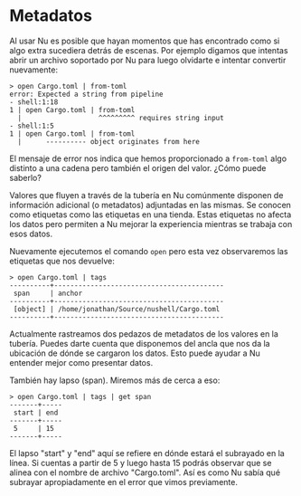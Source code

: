 # Metadatos

Al usar Nu es posible que hayan momentos que has encontrado como si algo extra sucediera detrás de escenas. Por ejemplo digamos que intentas abrir un archivo soportado por Nu para luego olvidarte e intentar convertir nuevamente:

```
> open Cargo.toml | from-toml
error: Expected a string from pipeline
- shell:1:18
1 | open Cargo.toml | from-toml
  |                   ^^^^^^^^^ requires string input
- shell:1:5
1 | open Cargo.toml | from-toml
  |      ---------- object originates from here
```

El mensaje de error nos indica que hemos proporcionado a `from-toml` algo distinto a una cadena pero también el origen del valor. ¿Cómo puede saberlo?

Valores que fluyen a través de la tubería en Nu comúnmente disponen de información adicional (o metadatos) adjuntadas en las mismas. Se conocen como etiquetas como las etiquetas en una tienda. Estas etiquetas no afecta los datos pero permiten a Nu mejorar la experiencia mientras se trabaja con esos datos.

Nuevamente ejecutemos el comando `open` pero esta vez observaremos las etiquetas que nos devuelve:

```
> open Cargo.toml | tags
----------+------------------------------------------
 span     | anchor
----------+------------------------------------------
 [object] | /home/jonathan/Source/nushell/Cargo.toml 
----------+------------------------------------------
```

Actualmente rastreamos dos pedazos de metadatos de los valores en la tubería. Puedes darte cuenta que disponemos del ancla que nos da la ubicación de dónde se cargaron los datos. Esto puede ayudar a Nu entender mejor como presentar datos.

También hay lapso (span). Miremos más de cerca a eso:

```
> open Cargo.toml | tags | get span
-------+-----
 start | end 
-------+-----
 5     | 15 
-------+-----
```

El lapso "start" y "end" aquí se refiere en dónde estará el subrayado en la línea. Si cuentas a partir de 5 y luego hasta 15 podrás observar que se alinea con el nombre de archivo "Cargo.toml". Así es como Nu sabía qué subrayar apropiadamente en el error que vimos previamente.



